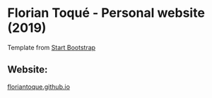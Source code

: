 # Florian Toqué - Personal website (2019)

Template from [Start Bootstrap](http://startbootstrap.com/) 

## Website:
<a href="http://floriantoque.github.io">floriantoque.github.io</a>
